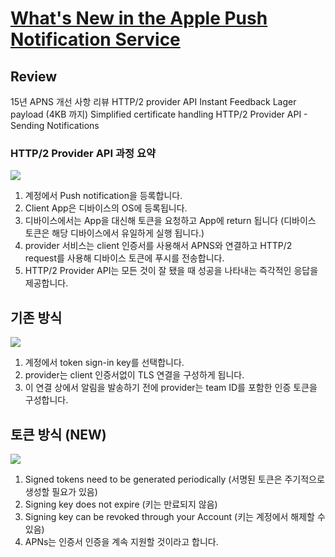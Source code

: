# [What's New in the Apple Push Notification Service](https://developer.apple.com/videos/play/wwdc2016/724/)

## Review

15년 APNS 개선 사항 리뷰
HTTP/2 provider API
Instant Feedback
Lager payload (4KB 까지)
Simplified certificate handling
HTTP/2 Provider API - Sending Notifications

### HTTP/2 Provider API 과정 요약
![](https://i.imgur.com/RfSrEG7.png)

1. 계정에서 Push notification을 등록합니다.
2. Client App은 디바이스의 OS에 등록됩니다.
3. 디바이스에서는 App을 대신해 토큰을 요청하고 App에 return 됩니다 (디바이스 토큰은 해당 디바이스에서 유일하게 실행 됩니다.)
4. provider 서비스는 client 인증서를 사용해서 APNS와 연결하고 HTTP/2 request를 사용해 디바이스 토큰에 푸시를 전송합니다.
6. HTTP/2 Provider API는 모든 것이 잘 됐을 때 성공을 나타내는 즉각적인 응답을 제공합니다.

## 기존 방식
![](https://i.imgur.com/p9MgUaZ.png)

1. 계정에서 token sign-in key를 선택합니다.
2. provider는 client 인증서없이 TLS 연결을 구성하게 됩니다.
3. 이 연결 상에서 알림을 발송하기 전에 provider는 team ID를 포함한 인증 토큰을 구성합니다.

## 토큰 방식 (NEW)
![](https://i.imgur.com/6Zgx3Yy.png)

1. Signed tokens need to be generated periodically (서명된 토큰은 주기적으로 생성할 필요가 있음)
2. Signing key does not expire (키는 만료되지 않음)
3. Signing key can be revoked through your Account (키는 계정에서 해제할 수 있음)
4. APNs는 인증서 인증을 계속 지원할 것이라고 합니다.

